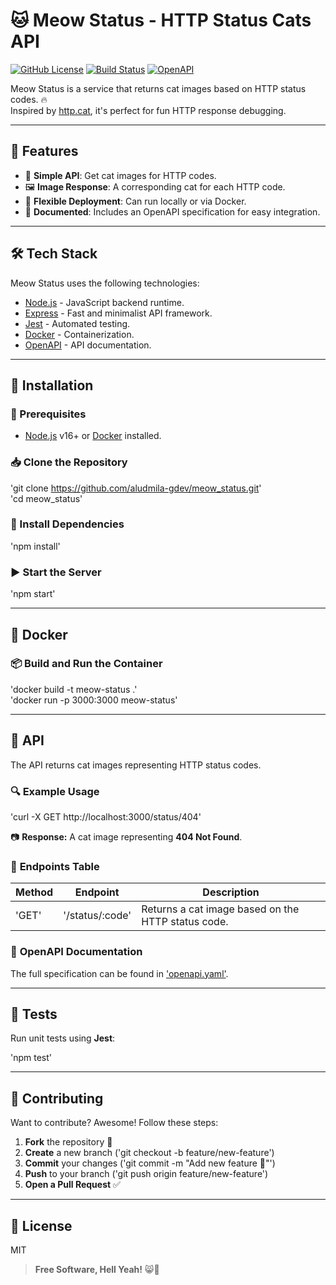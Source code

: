 # 🐱 Meow Status - HTTP Status Cats API

[![GitHub License](https://img.shields.io/badge/license-MIT-green)](LICENSE)
[![Build Status](https://github.com/aludmila-gdev/meow_status/actions/workflows/ci.yml/badge.svg)](https://github.com/aludmila-gdev/meow_status/actions)
[![OpenAPI](https://img.shields.io/badge/OpenAPI-3.0-blue)](./openapi.yaml)

Meow Status is a service that returns cat images based on HTTP status codes. 🔥  
Inspired by [http.cat](https://http.cat/), it's perfect for fun HTTP response debugging.

---

## 🐾 Features

- 📡 **Simple API**: Get cat images for HTTP codes.  
- 🖼️ **Image Response**: A corresponding cat for each HTTP code.  
- 🔄 **Flexible Deployment**: Can run locally or via Docker.  
- 📄 **Documented**: Includes an OpenAPI specification for easy integration.

---

## 🛠️ Tech Stack

Meow Status uses the following technologies:

- [Node.js](https://nodejs.org/) - JavaScript backend runtime.
- [Express](https://expressjs.com/) - Fast and minimalist API framework.
- [Jest](https://jestjs.io/) - Automated testing.
- [Docker](https://www.docker.com/) - Containerization.
- [OpenAPI](https://swagger.io/specification/) - API documentation.

---

## 🚀 Installation

### 🔧 Prerequisites

- [Node.js](https://nodejs.org/) v16+ or [Docker](https://www.docker.com/) installed.

### 📥 Clone the Repository

'git clone https://github.com/aludmila-gdev/meow_status.git'  
'cd meow_status'  

### 📌 Install Dependencies

'npm install'  

### ▶️ Start the Server

'npm start'  

---

## 🐳 Docker

### 📦 Build and Run the Container

'docker build -t meow-status .'  
'docker run -p 3000:3000 meow-status'  

---

## 📡 API

The API returns cat images representing HTTP status codes.  

### 🔍 **Example Usage**

'curl -X GET http://localhost:3000/status/404'  

📷 **Response:** A cat image representing **404 Not Found**.

### 📝 **Endpoints Table**

| Method | Endpoint        | Description                                       |
|--------|----------------|---------------------------------------------------|
| 'GET'  | '/status/:code' | Returns a cat image based on the HTTP status code. |

### 📄 **OpenAPI Documentation**
The full specification can be found in ['openapi.yaml'](./openapi.yaml).

---

## 🧪 Tests

Run unit tests using **Jest**:

'npm test'  

---

## 🎯 Contributing

Want to contribute? Awesome! Follow these steps:

1. **Fork** the repository 🍴  
2. **Create** a new branch ('git checkout -b feature/new-feature')  
3. **Commit** your changes ('git commit -m "Add new feature 🚀"')  
4. **Push** to your branch ('git push origin feature/new-feature')  
5. **Open a Pull Request** ✅  

---

## 📄 License

MIT  

> **Free Software, Hell Yeah!** 😸🎉
